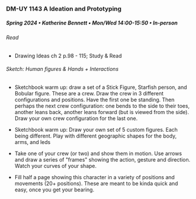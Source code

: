 ### DM-UY 1143 A Ideation and Prototyping
##### Spring 2024 • Katherine Bennett • Mon/Wed 14:00-15:50 • In-person

###### Read 

* Drawing Ideas ch 2 p.98 - 115; Study & Read

###### Sketch: Human figures & Hands + Interactions

- Sketchbook warm up: draw a set of a Stick Figure, Starfish person, and Bobular figure. These are a crew. Draw the crew in 3 different configurations and positions. Have the first one be standing. Then perhaps the next crew configuration: one bends to the side to their toes, another leans back, another leans forward (but is viewed from the side). Draw your own crew configuration for the last one.

- Sketchbook warm up: Draw your own set of 5 custom figures. Each being different. Play with different geographic shapes for the body, arms, and leds

- Take one of your crew (or two) and show them in motion. Use arrows and draw a series of "frames" showing the action, gesture and direction. Watch your curves of your shape.

- Fill half a page showing this character in a variety of positions and movements (20+ positions). These are meant to be kinda quick and easy, once you get your bearing.






